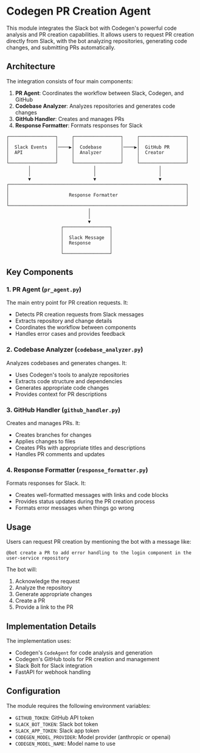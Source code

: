 # Codegen PR Creation Agent

This module integrates the Slack bot with Codegen's powerful code analysis and PR creation capabilities. It allows users to request PR creation directly from Slack, with the bot analyzing repositories, generating code changes, and submitting PRs automatically.

## Architecture

The integration consists of four main components:

1. **PR Agent**: Coordinates the workflow between Slack, Codegen, and GitHub
2. **Codebase Analyzer**: Analyzes repositories and generates code changes
3. **GitHub Handler**: Creates and manages PRs
4. **Response Formatter**: Formats responses for Slack

```
┌─────────────────┐     ┌─────────────────┐     ┌─────────────────┐
│                 │     │                 │     │                 │
│  Slack Events   │────▶│  Codebase       │────▶│  GitHub PR      │
│  API            │     │  Analyzer       │     │  Creator        │
│                 │     │                 │     │                 │
└─────────────────┘     └─────────────────┘     └─────────────────┘
        │                       │                       │
        │                       │                       │
        ▼                       ▼                       ▼
┌─────────────────────────────────────────────────────────────────┐
│                                                                 │
│                      Response Formatter                         │
│                                                                 │
└─────────────────────────────────────────────────────────────────┘
                              │
                              │
                              ▼
                    ┌─────────────────┐
                    │                 │
                    │  Slack Message  │
                    │  Response       │
                    │                 │
                    └─────────────────┘
```

## Key Components

### 1. PR Agent (`pr_agent.py`)

The main entry point for PR creation requests. It:
- Detects PR creation requests from Slack messages
- Extracts repository and change details
- Coordinates the workflow between components
- Handles error cases and provides feedback

### 2. Codebase Analyzer (`codebase_analyzer.py`)

Analyzes codebases and generates changes. It:
- Uses Codegen's tools to analyze repositories
- Extracts code structure and dependencies
- Generates appropriate code changes
- Provides context for PR descriptions

### 3. GitHub Handler (`github_handler.py`)

Creates and manages PRs. It:
- Creates branches for changes
- Applies changes to files
- Creates PRs with appropriate titles and descriptions
- Handles PR comments and updates

### 4. Response Formatter (`response_formatter.py`)

Formats responses for Slack. It:
- Creates well-formatted messages with links and code blocks
- Provides status updates during the PR creation process
- Formats error messages when things go wrong

## Usage

Users can request PR creation by mentioning the bot with a message like:

```
@bot create a PR to add error handling to the login component in the user-service repository
```

The bot will:
1. Acknowledge the request
2. Analyze the repository
3. Generate appropriate changes
4. Create a PR
5. Provide a link to the PR

## Implementation Details

The implementation uses:
- Codegen's `CodeAgent` for code analysis and generation
- Codegen's GitHub tools for PR creation and management
- Slack Bolt for Slack integration
- FastAPI for webhook handling

## Configuration

The module requires the following environment variables:
- `GITHUB_TOKEN`: GitHub API token
- `SLACK_BOT_TOKEN`: Slack bot token
- `SLACK_APP_TOKEN`: Slack app token
- `CODEGEN_MODEL_PROVIDER`: Model provider (anthropic or openai)
- `CODEGEN_MODEL_NAME`: Model name to use